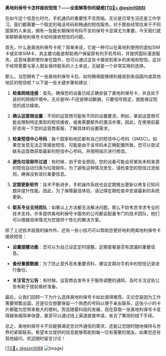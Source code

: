 **奥地利保号卡怎样接收短信？——全面解答你的疑惑[[TG💪+ @esim1088](https://t.me/s/esim1088)]**

在如今这个信息化时代，手机通讯的重要性不言而喻。无论是日常生活还是工作学习，我们都需要一个稳定的电话号码和畅通的短信服务。对于那些经常往来于不同国家的人来说，拥有一张能长期保持号码不变的保号卡显得尤为重要。今天我们就来聊聊奥地利保号卡如何接收短信的问题。

首先，什么是奥地利保号卡呢？简单来说，它是一种可以在奥地利使用的虚拟SIM卡或实体SIM卡，其主要功能是帮助用户保留原有的手机号码，并提供国际漫游服务。这意味着即使你身在国外，也可以通过这张卡接收到家乡的来电和短信。这对于经常需要与家人朋友保持联系的人士来说，无疑是一个非常实用的选择。

那么，当您拥有了一张奥地利保号卡后，如何确保能够顺利接收到来自国内或其他地区的短信呢？以下是一些关键步骤和建议：

1. **检查网络连接**：首先，确保您的设备已经正确安装了奥地利保号卡，并且处于良好的网络环境中。无论是Wi-Fi还是移动数据，只要信号稳定，就能保证短信的成功接收。

2. **确认运营商设置**：不同的运营商可能有不同的设置要求。例如，某些运营商可能会限制特定类型的短信接收，或者需要额外的激活步骤。因此，在使用前最好咨询一下您的运营商客服，了解具体的设置需求。

3. **检查短信中心号码**：每个国家和地区都有自己的短信中心号码（SMSC）。如果您发现无法正常接收短信，可能是由于该号码未正确配置所致。您可以尝试联系运营商获取最新的短信中心号码，并按照指示进行修改。

4. **避免垃圾邮件过滤**：有时候，由于安全原因，您的设备可能会将某些未知来源的短信自动归类为垃圾邮件。为了避免这种情况发生，请检查您的短信过滤规则，确保没有误拦重要信息。

5. **定期更新软件**：技术不断进步，手机操作系统也会定期推出更新以修复已知问题并提升性能。因此，为了保障最佳体验，请记得定期检查并安装最新的系统更新。

6. **联系专业支持团队**：如果以上方法都无法解决问题，那么不妨考虑寻求专业的技术支持。许多提供奥地利保号卡服务的公司都会配备专门的技术团队，他们可以根据具体情况为您提供个性化的解决方案。

除了上述技术层面的操作外，还有一些小技巧可以帮助您更好地利用奥地利保号卡接收短信：

- **设置提醒功能**：您可以为自己设定定时提醒，定期查看是否有遗漏的重要信息。
  
- **备份重要数据**：为了防止意外丢失重要资料，建议定期对手机中的短信记录进行备份。

- **关注官方公告**：有时候，运营商会发布关于服务调整的通知，及时关注这些公告有助于提前做好准备。

最后，让我们回顾一下为什么选择奥地利保号卡如此值得推荐。无论您是因为工作需要频繁出国，还是仅仅想要保留一个熟悉的号码以便于亲友联系，这张小小的卡片都能为您带来极大的便利。而且随着科技的发展，现在获取一张奥地利保号卡变得越来越简单快捷，甚至可以通过线上渠道直接申请，省去了繁琐的线下手续。

总之，奥地利保号卡不仅能够满足您对外通信的需求，还能让您随时随地保持与世界的紧密联系。希望本文提供的信息能够帮助到每一位有需要的朋友。如果您还有其他疑问，欢迎随时留言讨论！

[[TG💪+ @esim1088](https://t.me/s/esim1088) ![Image](https://i.postimg.cc/4NQfJmqS/Snipaste-2025-05-13-00-14-12.png)]